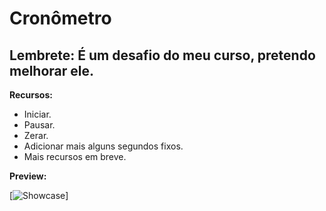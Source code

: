 # Cronômetro

## Lembrete: É um desafio do meu curso, pretendo melhorar ele.

 **Recursos:**
 - Iniciar.
 - Pausar.
 - Zerar.
 - Adicionar mais alguns segundos fixos.
 - Mais recursos em breve.
 
 **Preview:**
 
 [![Showcase](https://media.discordapp.net/attachments/503273624682233856/774847305622356018/unknown.png?width=1008&height=567)]
